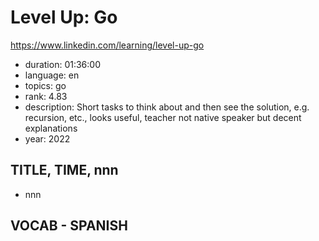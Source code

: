 # Level Up: Go

https://www.linkedin.com/learning/level-up-go

- duration: 01:36:00
- language: en
- topics: go
- rank: 4.83
- description: Short tasks to think about and then see the solution, e.g. recursion, etc., looks useful, teacher not native speaker but decent explanations
- year: 2022

## TITLE, TIME, nnn

- nnn

## VOCAB - SPANISH

```
```
